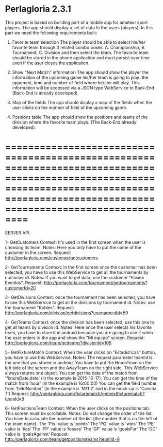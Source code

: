 # Perlagloria 2.3.1
This project is based on building part of a mobile app for amateur sport players.
The app should display a set of data to the users (players). In this part we need the following requirements built:
1. Favorite team selection
The player should be able to select his/her favorite team through 3 related combo boxes: A. Championship, B. Tournament, C. Division and then select the team.
The favorite team should be stored in the phone application and must persist over time even if the user closes the application.

2. Show "Next Match" information
The app should show the player the information of the upcoming game his/her team is going to play: the opponent, time and number of field where he/she will play. This information will be accessed via a JSON type WebService to Back-End (Back-End is already developed).

3. Map of the fields
The app should display a map of the fields when the user clicks on the number of field of the upcoming game.

4. Positions table
The app should show the positions and teams of the division where the favorite team plays. (The Back-End already developed).

==========================================================================================================================================================================================
==========================================================================================================================================================================================

SERVER API:

1- GetCustomers
Context: It's used in the first screen when the user is choosing its team.
Notes: Here you only have to put the name of the customer in the screen. 
Request: http://perlagloria.com/customer/getcustomers

2- GetTournaments
Context: In the first screen once the customer has been selected, you have to use this WebService to get all the tournaments by customer id.
Notes: If you want to get data, use the customer "Pasion Eventos". 
Request: http://perlagloria.com/tournament/gettournaments?customerId=20

3- GetDivisions
Context: once the tournament has been selected, you have to use this WebService to get all the divisions by tournament id.
Notes: use the tournament "Robles".
Request: http://perlagloria.com/division/getdivisions?tournamentId=59

4- GetTeams
Context: once the division has been selected, use this one to get all teams by division id.
Notes: Here once the user selects his favorite team, you have to store it in android because you are going to use it when the user enters to the app and show the "Mi equipo" screen.
Request: http://perlagloria.com/team/getteams?divisionId=109

5- GetFixtureMatch
Context: When the user clicks on "Estadisticas" button, you have to use this WebService. 
Notes: 
The request parameter teamId is the one that you stored in android.
You have to put the HomeTeam on the left side of the screen and the AwayTeam on the right side. 
This WebService always returns one object.
You can get the date of the match from 'fixtureDate.date' (in the example is 2015-10-17).
You can get the time of the match from 'hour' (in the example is 16:00:00)
You can get the field number from 'fieldNumber' (in the example is 'M11 2' and in the mock-up is 'Cancha 7')
Request: http://perlagloria.com/fixturematch/getnextfixturematch?teamId=9

6- GetPositionsTeam
Context: When the user clicks on the positions tab. This screen must be scrollable.
Notes: Do not change the order of the list.
You have to calculate the number of the list (the number that is on the left of the team name).
The 'Pts' value is 'points'
The 'PG' value is 'wins'
The 'PE' value is 'ties'
The 'PP' value is 'losses'
The 'GF' value is 'goalsFor'
The 'GC' value is 'goalsAgainst'
Request: http://perlagloria.com/team/getpositionsteams?teamId=9
